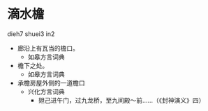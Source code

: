 # 滴水檐
dieh7 shuei3 in2
+ 廊沿上有瓦当的檐口。
  * 如皋方言词典
+ 檐下之处。
  * 如皋方言词典
+ 承檐房屋外侧的一道檐口
  * 兴化方言词典
    - 妲己进午门，过九龙桥，至九间殿～前……（《封神演义》四）
